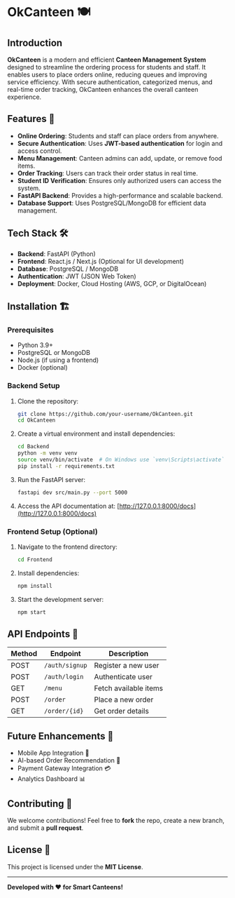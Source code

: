 # OkCanteen 🍽️

## Introduction
**OkCanteen** is a modern and efficient **Canteen Management System** designed to streamline the ordering process for students and staff. It enables users to place orders online, reducing queues and improving service efficiency. With secure authentication, categorized menus, and real-time order tracking, OkCanteen enhances the overall canteen experience.

## Features 🚀
- **Online Ordering**: Students and staff can place orders from anywhere.
- **Secure Authentication**: Uses **JWT-based authentication** for login and access control.
- **Menu Management**: Canteen admins can add, update, or remove food items.
- **Order Tracking**: Users can track their order status in real time.
- **Student ID Verification**: Ensures only authorized users can access the system.
- **FastAPI Backend**: Provides a high-performance and scalable backend.
- **Database Support**: Uses PostgreSQL/MongoDB for efficient data management.

## Tech Stack 🛠️
- **Backend**: FastAPI (Python)
- **Frontend**: React.js / Next.js (Optional for UI development)
- **Database**: PostgreSQL / MongoDB
- **Authentication**: JWT (JSON Web Token)
- **Deployment**: Docker, Cloud Hosting (AWS, GCP, or DigitalOcean)

## Installation 🏗️
### Prerequisites
- Python 3.9+
- PostgreSQL or MongoDB
- Node.js (if using a frontend)
- Docker (optional)

### Backend Setup
1. Clone the repository:
   ```sh
   git clone https://github.com/your-username/OkCanteen.git
   cd OkCanteen
   ```
2. Create a virtual environment and install dependencies:
   ```sh
   cd Backend
   python -m venv venv
   source venv/bin/activate  # On Windows use `venv\Scripts\activate`
   pip install -r requirements.txt
   ```
3. Run the FastAPI server:
   ```sh
   fastapi dev src/main.py --port 5000
   ```
4. Access the API documentation at: [http://127.0.0.1:8000/docs](http://127.0.0.1:8000/docs)

### Frontend Setup (Optional)
1. Navigate to the frontend directory:
   ```sh
   cd Frontend
   ```
2. Install dependencies:
   ```sh
   npm install
   ```
3. Start the development server:
   ```sh
   npm start
   ```

## API Endpoints 📡
| Method | Endpoint          | Description              |
|--------|------------------|--------------------------|
| POST   | `/auth/signup`   | Register a new user     |
| POST   | `/auth/login`    | Authenticate user       |
| GET    | `/menu`          | Fetch available items   |
| POST   | `/order`         | Place a new order       |
| GET    | `/order/{id}`    | Get order details       |

## Future Enhancements 🌟
- Mobile App Integration 📱
- AI-based Order Recommendation 🤖
- Payment Gateway Integration 💳
- Analytics Dashboard 📊

## Contributing 🤝
We welcome contributions! Feel free to **fork** the repo, create a new branch, and submit a **pull request**.

## License 📜
This project is licensed under the **MIT License**.

---
**Developed with ❤️ for Smart Canteens!**
